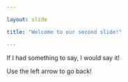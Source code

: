 ```yaml
---

layout: slide

title: "Welcome to our second slide!"

---
```


If I had something to say, I would say it!

Use the left arrow to go back!
